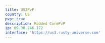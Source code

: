 ```yaml
---
title: US2PvP
country: US
pvp: true
description: Modded CorePvP
ip: 69.30.246.172
interface: 'https://us3.rusty-universe.com'
---
```


